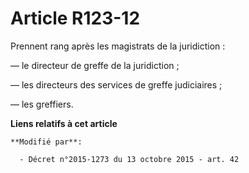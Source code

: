 # Article R123-12

Prennent rang après les magistrats de la juridiction : 

― le directeur de greffe de la juridiction ; 

― les  directeurs des services de greffe judiciaires ; 

― les greffiers.

**Liens relatifs à cet article**

	**Modifié par**:

	  - Décret n°2015-1273 du 13 octobre 2015 - art. 42
